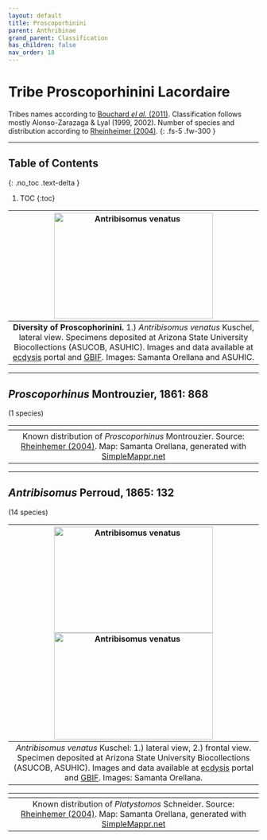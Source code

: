 ```yaml
---
layout: default
title: Proscoporhinini
parent: Anthribinae
grand_parent: Classification
has_children: false
nav_order: 18
---
```



# Tribe Proscoporhinini Lacordaire

Tribes names according to [Bouchard _el al._ (2011)](https://zookeys.pensoft.net/articles.php?id=4001). Classification follows mostly Alonso-Zarazaga & Lyal (1999, 2002). Number of species and distribution according to [Rheinheimer (2004)](https://www.zobodat.at/pdf/Mitt-Ent-Ver-Stuttgart_39_2004_0001-0244.pdf).
{: .fs-5 .fw-300 }

---

## Table of Contents
{: .no_toc .text-delta }

1. TOC
{:toc}

|[<img src="https://serv.biokic.asu.edu/imglib/ecdysis/ASU_ASUCOB/ASUCOB0015/ASUCOB0015518_lateral_edited_1624471478.jpg" alt="Antribisomus venatus" width="320" height="213.4">](https://serv.biokic.asu.edu/ecdysis/collections/individual/index.php?occid=694369)| 
|:--:| 
|**Diversity of Proscophorinini.** 1.) _Antribisomus venatus_ Kuschel, lateral view. Specimens deposited at Arizona State University Biocollections (ASUCOB, ASUHIC). Images and data available at [ecdysis](https://serv.biokic.asu.edu/ecdysis/index.php) portal and [GBIF](https://gbif.org). Images: Samanta Orellana and ASUHIC.|

---

## _Proscoporhinus_ Montrouzier, 1861: 868
(1 species)

|<img src="https://www.simplemappr.net/map/19121" alt="" />| 
|:--:| 
|Known distribution of _Proscoporhinus_ Montrouzier. Source: [Rheinhemer (2004)](https://www.zobodat.at/pdf/Mitt-Ent-Ver-Stuttgart_39_2004_0001-0244.pdf). Map: Samanta Orellana, generated with [SimpleMappr.net](https://www.simplemappr.net/) |

---

## _Antribisomus_ Perroud, 1865: 132
(14 species)

|[<img src="https://serv.biokic.asu.edu/imglib/ecdysis/ASU_ASUCOB/ASUCOB0015/ASUCOB0015518_lateral_edited_1624471478.jpg" alt="Antribisomus venatus" width="320" height="213.4">](https://serv.biokic.asu.edu/ecdysis/collections/individual/index.php?occid=694369) [<img src="https://serv.biokic.asu.edu/imglib/ecdysis/ASU_ASUCOB/ASUCOB0015/ASUCOB0015518_frontal_edited_1624471944.jpg" alt="Antribisomus venatus" width="320" height="213.4">](https://serv.biokic.asu.edu/ecdysis/collections/individual/index.php?occid=694369)| 
|:--:| 
|_Antribisomus venatus_ Kuschel: 1.) lateral view, 2.) frontal view. Specimen deposited at Arizona State University Biocollections (ASUCOB, ASUHIC). Images and data available at [ecdysis](https://serv.biokic.asu.edu/ecdysis/index.php) portal and [GBIF](https://gbif.org). Images: Samanta Orellana.|

|<img src="https://www.simplemappr.net/map/19122" alt="" />| 
|:--:| 
|Known distribution of _Platystomos_ Schneider. Source: [Rheinhemer (2004)](https://www.zobodat.at/pdf/Mitt-Ent-Ver-Stuttgart_39_2004_0001-0244.pdf). Map: Samanta Orellana, generated with [SimpleMappr.net](https://www.simplemappr.net/) |

